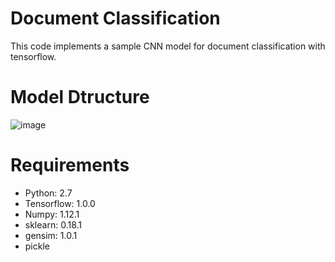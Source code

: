 # Document Classification
This code implements a sample CNN model for document classification with tensorflow.

# Model Dtructure
![image](http://github.com/MRliujiaxin/DocumentClassification/model.png)

# Requirements
- Python: 2.7
- Tensorflow: 1.0.0
- Numpy: 1.12.1
- sklearn: 0.18.1
- gensim: 1.0.1
- pickle
